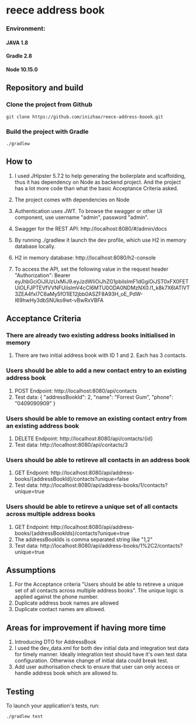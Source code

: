# reece address book

### Environment:

#### JAVA 1.8

#### Gradle 2.8

#### Node 10.15.0

## Repository and build

### Clone the project from Github

    git clone https://github.com/inizhao/reece-address-boook.git

### Build the project with Gradle

    ./gradlew

## How to

1. I used JHipster 5.7.2 to help generating the boilerplate and scaffolding, thus it has dependency on Node as backend project.
   And the project has a lot more code than what the basic Acceptance Criteria asked.

2. The project comes with dependencies on Node

3. Authentication uses JWT. To browse the swagger or other UI component, use username "admin", password "admin".

4. Swagger for the REST API:
   http://localhost:8080/#/admin/docs

5. By running ./gradlew it launch the dev profile, which use H2 in memory database locally.

6. H2 in memory database: http://localhost:8080/h2-console

7. To access the API, set the following value in the request header "Authorization":
   Bearer eyJhbGciOiJIUzUxMiJ9.eyJzdWIiOiJhZG1pbiIsImF1dGgiOiJST0xFX0FETUlOLFJPTEVfVVNFUiIsImV4cCI6MTU0ODA0NDMzNX0.l1_k8k7X6IATlVT3ZEA4fxl7C6aMy5fO1lE12jbb0ASZF8A93H_oE_PdW-I69hwHy3dbSNUko9wt-vBwRxVBFA

## Acceptance Criteria

### There are already two existing address books initialised in memory

1. There are two initial address book with ID 1 and 2. Each has 3 contacts.

### Users should be able to add a new contact entry to an existing address book

1. POST Endpoint: http://localhost:8080/api/contacts
2. Test data:
   {
   "addressBookId": 2,
   "name": "Forrest Gum",
   "phone": "0409090909"
   }

### Users should be able to remove an existing contact entry from an existing address book

1. DELETE Endpoint: http://localhost:8080/api/contacts/{id}
2. Test data: http://localhost:8080/api/contacts/3

### Users should be able to retireve all contacts in an address book

1. GET Endpoint: http://localhost:8080/api/address-books/{addressBookId}/contacts?unique=false
2. Test data: http://localhost:8080/api/address-books/1/contacts?unique=true

### Users should be able to retireve a unique set of all contacts across multiple address books

1. GET Endpoint: http://localhost:8080/api/address-books/{addressBookIds}/contacts?unique=true
2. The addressBookIds is comma separated string like "1,2"
3. Test data: http://localhost:8080/api/address-books/1%2C2/contacts?unique=true

## Assumptions

1. For the Acceptance criteria "Users should be able to retireve a unique set of all contacts across multiple address books". The unique
   logic is applied against the phone number.
2. Duplicate address book names are allowed
3. Duplicate contact names are allowed.

## Areas for improvement if having more time

1. Introducing DTO for AddressBook
2. I used the dev_data.xml for both dev initial data and integration test data for timely manner.
   Ideally integration test should have it's own test data configuration. Otherwise change of initial data could break test.
3. Add user authorisation check to ensure that user can only access or handle address book which are allowed to.

## Testing

To launch your application's tests, run:

    ./gradlew test
